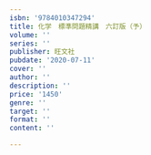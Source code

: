 ```yaml
---
isbn: '9784010347294'
title: 化学　標準問題精講　六訂版（予）
volume: ''
series: ''
publisher: 旺文社
pubdate: '2020-07-11'
cover: ''
author: ''
description: ''
price: '1450'
genre: ''
target: ''
format: ''
content: ''

---
```

